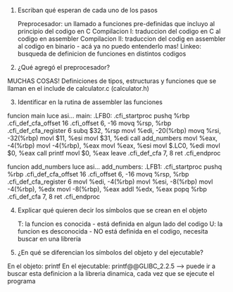 1. Escriban qué esperan de cada uno de los pasos

	Preprocesador: un llamado a funciones pre-definidas que incluyo al principio del codigo en C
	Compilacion I: traduccion del codigo en C al codigo en assembler
	Compilacion II: traduccion del codig en assembler al codigo en binario - acá ya no puedo entenderlo mas!
	Linkeo: busqueda de definicion de funciones en distintos codigos

2. ¿Qué agregó el preprocesador?

MUCHAS COSAS!
Definiciones de tipos, estructuras y funciones que se llaman en el include de calculator.c (calculator.h)

3. Identificar en la rutina de assembler las funciones

funcion main luce asi...
main:
.LFB0:
	.cfi_startproc
	pushq	%rbp
	.cfi_def_cfa_offset 16
	.cfi_offset 6, -16
	movq	%rsp, %rbp
	.cfi_def_cfa_register 6
	subq	$32, %rsp
	movl	%edi, -20(%rbp)
	movq	%rsi, -32(%rbp)
	movl	$11, %esi
	movl	$31, %edi
	call	add_numbers
	movl	%eax, -4(%rbp)
	movl	-4(%rbp), %eax
	movl	%eax, %esi
	movl	$.LC0, %edi
	movl	$0, %eax
	call	printf
	movl	$0, %eax
	leave
	.cfi_def_cfa 7, 8
	ret
	.cfi_endproc

funcion add_numbers luce asi...
add_numbers:
.LFB1:
	.cfi_startproc
	pushq	%rbp
	.cfi_def_cfa_offset 16
	.cfi_offset 6, -16
	movq	%rsp, %rbp
	.cfi_def_cfa_register 6
	movl	%edi, -4(%rbp)
	movl	%esi, -8(%rbp)
	movl	-4(%rbp), %edx
	movl	-8(%rbp), %eax
	addl	%edx, %eax
	popq	%rbp
	.cfi_def_cfa 7, 8
	ret
	.cfi_endproc

4. Explicar qué quieren decir los símbolos que se crean en el objeto

	T: la funcion es conocida - está definida en algun lado del codigo
	U: la funcion es desconocida - NO está definida en el codigo, necesita buscar en una librería

5. ¿En qué se diferencian los símbolos del objeto y del ejecutable?

En el objeto: printf
En el ejecutable: printf@@GLIBC_2.2.5	--> puede ir a buscar esta definicion a la libreria dinamica, cada vez que se ejecute el programa


